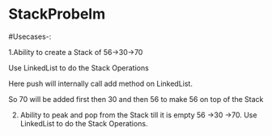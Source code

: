 # StackProbelm

#Usecases-:

1.Ability to create a Stack of 56->30->70

Use LinkedList to do the Stack Operations

Here push will internally call add method on LinkedList.

So 70 will be added first then 30 and then 56 to make 56 on top of the Stack

2. Ability to peak and pop from the Stack till it is empty 56 ->30 ->70. Use LinkedList to do the Stack Operations.
